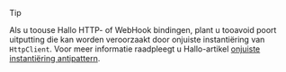 > [!TIP]
>
> Als u toouse Hallo HTTP- of WebHook bindingen, plant u tooavoid poort uitputting die kan worden veroorzaakt door onjuiste instantiëring van `HttpClient`. Voor meer informatie raadpleegt u Hallo-artikel [onjuiste instantiëring antipattern](https://docs.microsoft.com/en-us/azure/architecture/antipatterns/improper-instantiation/).
>
